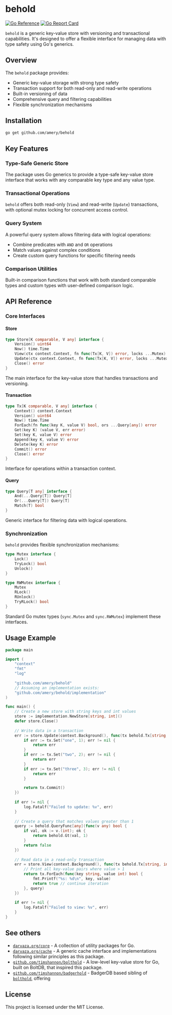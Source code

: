 # behold

[![Go Reference][godoc_badge]][godoc_link]
[![Go Report Card][goreportcard_badge]][goreportcard_link]

`behold` is a generic key-value store with versioning and transactional capabilities. It's designed to offer a flexible interface for managing data with type safety using Go's generics.

[godoc_badge]: https://pkg.go.dev/badge/github.com/amery/behold.svg
[godoc_link]: https://pkg.go.dev/github.com/amery/behold
[goreportcard_badge]: https://goreportcard.com/badge/github.com/amery/behold
[goreportcard_link]: https://goreportcard.com/report/github.com/amery/behold

## Overview

The `behold` package provides:

- Generic key-value storage with strong type safety
- Transaction support for both read-only and read-write operations
- Built-in versioning of data
- Comprehensive query and filtering capabilities
- Flexible synchronization mechanisms

## Installation

```bash
go get github.com/amery/behold
```

## Key Features

### Type-Safe Generic Store

The package uses Go generics to provide a type-safe key-value store interface that works with any comparable key type and any value type.

### Transactional Operations

`behold` offers both read-only (`View`) and read-write (`Update`) transactions, with optional mutex locking for concurrent access control.

### Query System

A powerful query system allows filtering data with logical operations:

- Combine predicates with `AND` and `OR` operations
- Match values against complex conditions
- Create custom query functions for specific filtering needs

### Comparison Utilities

Built-in comparison functions that work with both standard comparable types and custom types with user-defined comparison logic.

## API Reference

### Core Interfaces

#### Store

```go
type Store[K comparable, V any] interface {
    Version() uint64
    Now() time.Time
    View(ctx context.Context, fn func(Tx[K, V]) error, locks ...Mutex) error
    Update(ctx context.Context, fn func(Tx[K, V]) error, locks ...Mutex) error
    Close() error
}
```

The main interface for the key-value store that handles transactions and versioning.

#### Transaction

```go
type Tx[K comparable, V any] interface {
    Context() context.Context
    Version() uint64
    Now() time.Time
    ForEach(fn func(key K, value V) bool, ors ...Query[any]) error
    Get(key K) (value V, err error)
    Set(key K, value V) error
    Append(key K, value V) error
    Delete(key K) error
    Commit() error
    Close() error
}
```

Interface for operations within a transaction context.

#### Query

```go
type Query[T any] interface {
    And(...Query[T]) Query[T]
    Or(...Query[T]) Query[T]
    Match(T) bool
}
```

Generic interface for filtering data with logical operations.

### Synchronization

`behold` provides flexible synchronization mechanisms:

```go
type Mutex interface {
    Lock()
    TryLock() bool
    Unlock()
}

type RWMutex interface {
    Mutex
    RLock()
    RUnlock()
    TryRLock() bool
}
```

Standard Go mutex types (`sync.Mutex` and `sync.RWMutex`) implement these interfaces.

## Usage Example

```go
package main

import (
    "context"
    "fmt"
    "log"
    
    "github.com/amery/behold"
    // Assuming an implementation exists:
    "github.com/amery/behold/implementation"
)

func main() {
    // Create a new store with string keys and int values
    store := implementation.NewStore[string, int]()
    defer store.Close()
    
    // Write data in a transaction
    err := store.Update(context.Background(), func(tx behold.Tx[string, int]) error {
        if err := tx.Set("one", 1); err != nil {
            return err
        }
        if err := tx.Set("two", 2); err != nil {
            return err
        }
        if err := tx.Set("three", 3); err != nil {
            return err
        }

        return tx.Commit()
    })
    
    if err != nil {
        log.Fatalf("Failed to update: %v", err)
    }
    
    // Create a query that matches values greater than 1
    query := behold.QueryFunc[any](func(v any) bool {
        if val, ok := v.(int); ok {
            return behold.Gt(val, 1)
        }
        return false
    })
    
    // Read data in a read-only transaction
    err = store.View(context.Background(), func(tx behold.Tx[string, int]) error {
        // Print all key-value pairs where value > 1
        return tx.ForEach(func(key string, value int) bool {
            fmt.Printf("%s: %d\n", key, value)
            return true // continue iteration
        }, query)
    })
    
    if err != nil {
        log.Fatalf("Failed to view: %v", err)
    }
}
```

## See others

- [`darvaza.org/core`][darvaza_core] - A collection of utility packages for Go.
- [`darvaza.org/cache`][darvaza_cache] - A generic cache interface and implementations following
similar principles as this package.
- [`github.com/timshannon/bolthold`][bolthold] - A low-level key-value store for Go,
built on BoltDB, that inspired this package.
- [`github.com/timshannon/badgerhold`][badgerhold] - BadgerDB based sibling of [`bolthold`][bolthold], offering

[darvaza_core]: https://pkg.go.dev/darvaza.org/core
[darvaza_cache]: https://pkg.go.dev/darvaza.org/cache
[bolthold]: https://pkg.go.dev/github.com/timshannon/bolthold
[badgerhold]: https://pkg.go.dev/github.com/timshannon/badgerhold

## License

This project is licensed under the MIT License.
